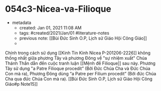 # 054c3-Nicea-va-Filioque

- metadata
	- created: Jan 01, 2021 11:08 AM
	- tags: #created/2021/Jan/01 #literature-notes 
	- previous note: [[Bùi Đức Sinh O.P, Lịch sử Giáo Hội Công Giáo]]
	- 
Chính trong cách sử dụng [[Kinh Tin Kính Nicea P-201206-2226]] không thống nhất giữa phương Tây và phương Đông về "sự nhiệm xuất" Chúa Thánh Thần dẫn đến cuộc tranh luận [[Mệnh đề Filioque]] sau này. Phương Tây sử dụng "a Patre Filioque procedit” (Bởi Đức Chúa Cha và Đức Chúa Con mà ra), Phương Đông dùng “a Patre per Filium procedit” (Bởi đức Chúa Cha qua đức Chúa Con mà ra). [[Bùi Đức Sinh O.P, Lịch sử Giáo Hội Công Giáo#p Note15]]